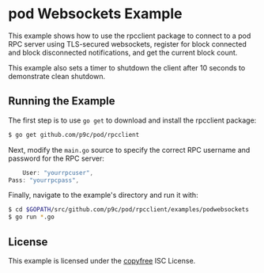 # pod Websockets Example

This example shows how to use the rpcclient package to connect to a pod RPC
server using TLS-secured websockets, register for block connected and block
disconnected notifications, and get the current block count.

This example also sets a timer to shutdown the client after 10 seconds to
demonstrate clean shutdown.

## Running the Example

The first step is to use `go get` to download and install the rpcclient package:

```bash
$ go get github.com/p9c/pod/rpcclient
```

Next, modify the `main.go` source to specify the correct RPC username and
password for the RPC server:

```Go
    User: "yourrpcuser",
Pass: "yourrpcpass",
```

Finally, navigate to the example's directory and run it with:

```bash
$ cd $GOPATH/src/github.com/p9c/pod/rpcclient/examples/podwebsockets
$ go run *.go
```

## License

This example is licensed under the [copyfree](http://copyfree.org) ISC License.
